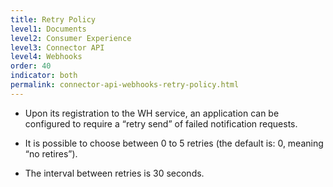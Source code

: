 ```yaml
---
title: Retry Policy
level1: Documents
level2: Consumer Experience
level3: Connector API
level4: Webhooks
order: 40
indicator: both
permalink: connector-api-webhooks-retry-policy.html
---
```


* Upon its registration to the WH service, an application can be configured to require a “retry send” of failed notification requests.

* It is possible to choose between 0 to 5 retries (the default is: 0, meaning “no retires”).

* The interval between retries is 30 seconds.
